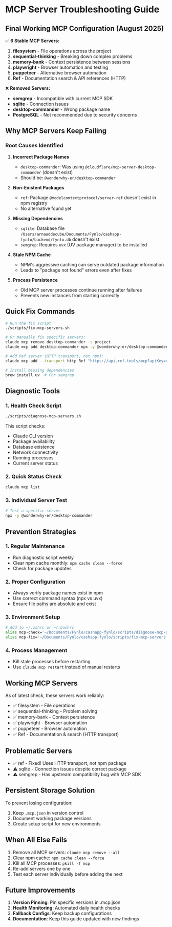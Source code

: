 # MCP Server Troubleshooting Guide

## Final Working MCP Configuration (August 2025)

✅ **6 Stable MCP Servers:**
1. **filesystem** - File operations across the project
2. **sequential-thinking** - Breaking down complex problems
3. **memory-bank** - Context persistence between sessions
4. **playwright** - Browser automation and testing
5. **puppeteer** - Alternative browser automation
6. **Ref** - Documentation search & API references (HTTP)

❌ **Removed Servers:**
- **semgrep** - Incompatible with current MCP SDK
- **sqlite** - Connection issues
- **desktop-commander** - Wrong package name
- **PostgreSQL** - Not recommended due to security concerns

## Why MCP Servers Keep Failing

### Root Causes Identified

1. **Incorrect Package Names**
   - `desktop-commander`: Was using `@cloudflare/mcp-server-desktop-commander` (doesn't exist)
   - Should be: `@wonderwhy-er/desktop-commander`

2. **Non-Existent Packages**
   - `ref`: Package `@modelcontextprotocol/server-ref` doesn't exist in npm registry
   - No alternative found yet

3. **Missing Dependencies**
   - `sqlite`: Database file `/Users/arnauddecube/Documents/Fynlo/cashapp-fynlo/backend/fynlo.db` doesn't exist
   - `semgrep`: Requires `uvx` (UV package manager) to be installed

4. **Stale NPM Cache**
   - NPM's aggressive caching can serve outdated package information
   - Leads to "package not found" errors even after fixes

5. **Process Persistence**
   - Old MCP server processes continue running after failures
   - Prevents new instances from starting correctly

## Quick Fix Commands

```bash
# Run the fix script
./scripts/fix-mcp-servers.sh

# Or manually fix specific servers:
claude mcp remove desktop-commander -s project
claude mcp add desktop-commander npx -y @wonderwhy-er/desktop-commander

# Add Ref server (HTTP transport, not npm):
claude mcp add --transport http Ref "https://api.ref.tools/mcp?apiKey=ref-e06e8f51d674800dffaf"

# Install missing dependencies
brew install uv  # For semgrep
```

## Diagnostic Tools

### 1. Health Check Script
```bash
./scripts/diagnose-mcp-servers.sh
```

This script checks:
- Claude CLI version
- Package availability
- Database existence
- Network connectivity
- Running processes
- Current server status

### 2. Quick Status Check
```bash
claude mcp list
```

### 3. Individual Server Test
```bash
# Test a specific server
npx -y @wonderwhy-er/desktop-commander
```

## Prevention Strategies

### 1. Regular Maintenance
- Run diagnostic script weekly
- Clear npm cache monthly: `npm cache clean --force`
- Check for package updates

### 2. Proper Configuration
- Always verify package names exist in npm
- Use correct command syntax (npx vs uvx)
- Ensure file paths are absolute and exist

### 3. Environment Setup
```bash
# Add to ~/.zshrc or ~/.bashrc
alias mcp-check='~/Documents/Fynlo/cashapp-fynlo/scripts/diagnose-mcp-servers.sh'
alias mcp-fix='~/Documents/Fynlo/cashapp-fynlo/scripts/fix-mcp-servers.sh'
```

### 4. Process Management
- Kill stale processes before restarting
- Use `claude mcp restart` instead of manual restarts

## Working MCP Servers

As of latest check, these servers work reliably:
- ✅ filesystem - File operations
- ✅ sequential-thinking - Problem solving
- ✅ memory-bank - Context persistence
- ✅ playwright - Browser automation
- ✅ puppeteer - Browser automation
- ✅ Ref - Documentation & search (HTTP transport)

## Problematic Servers

- ✅ ref - Fixed! Uses HTTP transport, not npm package
- ⚠️ sqlite - Connection issues despite correct package
- ⚠️ semgrep - Has upstream compatibility bug with MCP SDK

## Persistent Storage Solution

To prevent losing configuration:
1. Keep `.mcp.json` in version control
2. Document working package versions
3. Create setup script for new environments

## When All Else Fails

1. Remove all MCP servers: `claude mcp remove --all`
2. Clear npm cache: `npm cache clean --force`
3. Kill all MCP processes: `pkill -f mcp`
4. Re-add servers one by one
5. Test each server individually before adding the next

## Future Improvements

1. **Version Pinning**: Pin specific versions in .mcp.json
2. **Health Monitoring**: Automated daily health checks
3. **Fallback Configs**: Keep backup configurations
4. **Documentation**: Keep this guide updated with new findings